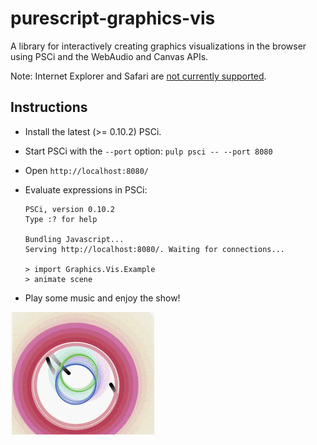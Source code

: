 # purescript-graphics-vis

A library for interactively creating graphics visualizations in the browser using PSCi and the WebAudio and Canvas APIs.

Note: Internet Explorer and Safari are [not currently supported](https://developer.mozilla.org/en-US/docs/Web/API/MediaDevices/getUserMedia#Browser_compatibility).

## Instructions

- Install the latest (>= 0.10.2) PSCi.
- Start PSCi with the `--port` option: `pulp psci -- --port 8080`
- Open `http://localhost:8080/`
- Evaluate expressions in PSCi:

    ```text
    PSCi, version 0.10.2
    Type :? for help

    Bundling Javascript...
    Serving http://localhost:8080/. Waiting for connections...

    > import Graphics.Vis.Example
    > animate scene
    ```

- Play some music and enjoy the show!

![Example](images/example.gif)

